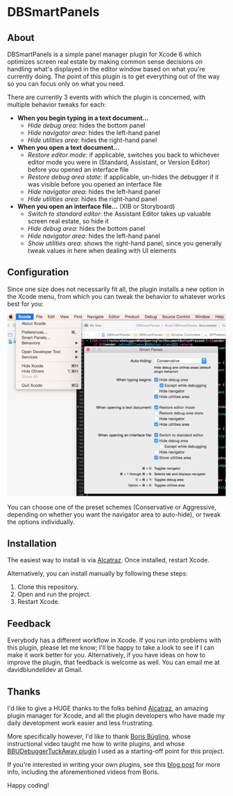 DBSmartPanels
=============

About
-----

DBSmartPanels is a simple panel manager plugin for Xcode 6 which optimizes screen real estate by making common sense decisions on handling what's displayed in the editor window based on what you're currently doing. The point of this plugin is to get everything out of the way so you can focus only on what you need.

There are currently 3 events with which the plugin is concerned, with multiple behavior tweaks for each:
* <b>When you begin typing in a text document...</b>
    * <i>Hide debug area</i>: hides the bottom panel
    * <i>Hide navigator area</i>: hides the left-hand panel
    * <i>Hide utilities area</i>: hides the right-hand panel
* <b>When you open a text document...</b>
    * <i>Restore editor mode</i>: if applicable, switches you back to whichever editor mode you were in (Standard, Assistant, or Version Editor) before you opened an interface file
    * <i>Restore debug area state</i>: if applicable, un-hides the debugger if it was visible before you opened an interface file
    * <i>Hide navigator area</i>: hides the left-hand panel
    * <i>Hide utilities area</i>: hides the right-hand panel
* <b>When you open an interface file...</b> (XIB or Storyboard)
    * <i>Switch to standard editor</i>: the Assistant Editor takes up valuable screen real estate, so hide it
    * <i>Hide debug area</i>: hides the bottom panel
    * <i>Hide navigator area</i>: hides the left-hand panel
    * <i>Show utilities area</i>: shows the right-hand panel, since you generally tweak values in here when dealing with UI elements

Configuration
-------------

Since one size does not necessarily fit all, the plugin installs a new option in the Xcode menu, from which you can tweak the behavior to whatever works best for you:

<img src="https://raw.githubusercontent.com/chaingarden/DBSmartPanels/master/Screenshots/DemoScreenshot.png" />

You can choose one of the preset schemes (Conservative or Aggressive, depending on whether you want the navigator area to auto-hide), or tweak the options individually.

Installation
------------

The easiest way to install is via <a href="http://alcatraz.io">Alcatraz</a>. Once installed, restart Xcode.

Alternatively, you can install manually by following these steps:

1. Clone this repository.
2. Open and run the project.
3. Restart Xcode.

Feedback
--------

Everybody has a different workflow in Xcode. If you run into problems with this plugin, please let me know; I'll be happy to take a look to see if I can make it work better for you. Alternatively, if you have ideas on how to improve the plugin, that feedback is welcome as well. You can email me at davidblundelldev at Gmail.

Thanks
------

I'd like to give a HUGE thanks to the folks behind <a href="http://alcatraz.io">Alcatraz</a>, an amazing plugin manager for Xcode, and all the plugin developers who have made my daily development work easier and less frustrating.

More specifically however, I'd like to thank <a href="https://github.com/neonichu">Boris Bügling</a>, whose instructional video taught me how to write plugins, and whose <a href="https://github.com/neonichu/BBUDebuggerTuckAway">BBUDebuggerTuckAway plugin</a> I used as a starting-off point for this project.

If you're interested in writing your own plugins, see this <a href="http://alcatraz.io/blog/writing-plugins/">blog post</a> for more info, including the aforementioned videos from Boris.

Happy coding!
